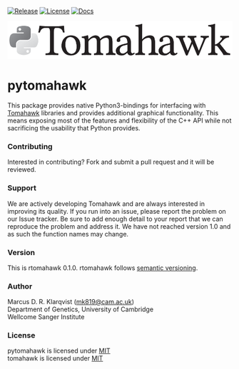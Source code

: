[![Release](https://img.shields.io/badge/Release-beta_0.1.0-blue.svg?logo=R&logoColor=white)](https://github.com/mklarqvist/pytomahawk/releases)
[![License](https://img.shields.io/badge/License-MIT-blue.svg)](https://github.com/mklarqvist/pytomahawk/blob/master/LICENSE)
[![Docs](https://img.shields.io/badge/Docs-Available-brightgreen.svg)](https://mklarqvist.github.io/tomahawk/py-tutorial/)

![screenshot](pytomahawk.png)
# pytomahawk

This package provides native Python3-bindings for interfacing with
[Tomahawk](https://github.com/mklarqvist/tomahawk/) libraries and provides
additional graphical functionality. This means exposing most of the features and
flexibility of the C++ API while not sacrificing the usability that Python provides.

### Contributing

Interested in contributing? Fork and submit a pull request and it will be
reviewed.

### Support
We are actively developing Tomahawk and are always interested in improving its
quality. If you run into an issue, please report the problem on our Issue
tracker. Be sure to add enough detail to your report that we can reproduce the
problem and address it. We have not reached version 1.0 and as such the function
names may change.

### Version
This is rtomahawk 0.1.0. rtomahawk follows [semantic
versioning](https://semver.org/).

### Author
Marcus D. R. Klarqvist (<mk819@cam.ac.uk>)  
Department of Genetics, University of Cambridge  
Wellcome Sanger Institute


### License
pytomahawk is licensed under [MIT](LICENSE)  
tomahawk is licensed under
[MIT](https://github.com/mklarqvist/tomahawk/blob/master/LICENSE)